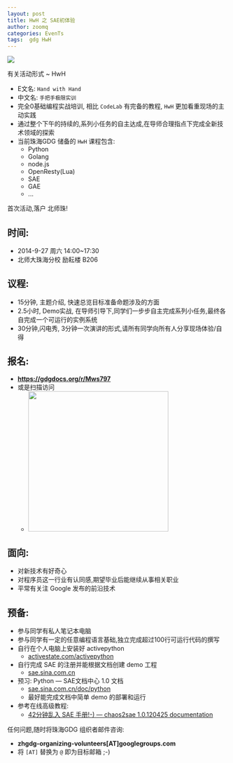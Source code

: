 ```yaml
---
layout: post
title: HwH 之 SAE初体验
author: zoomq
categories: EvenTs
tags:  gdg HwH
---
```


![](http://sae.sina.com.cn/static/image/home/logo.png)

有关活动形式 ~ HwH

- E文名: `Hand with Hand`
- 中文名: `手把手极限实训`
- 完全0基础编程实战培训, 相比 `CodeLab` 有完备的教程, `HwH` 更加看重现场的主动实践
- 通过整个下午的持续的,系列小任务的自主达成,在导师合理指点下完成全新技术领域的探索
- 当前珠海GDG 储备的 `HwH` 课程包含:
  + Python
  + Golang
  + node.js
  + OpenResty(Lua)
  + SAE
  + GAE
  + ...

<!--more-->

首次活动,落户 北师珠!

## 时间:

- 2014-9-27 周六 14:00~17:30
- 北师大珠海分校 励耘楼 B206
## 议程:

- 15分钟, 主题介绍, 快速总览目标准备命题涉及的方面
- 2.5小时, Demo实战, 在导师引导下,同学们一步步自主完成系列小任务,最终各自完成一个可运行的实例系统
- 30分钟,闪电秀, 3分钟一次演讲的形式,请所有同学向所有人分享现场体验/自得

## 报名: 
- **https://gdgdocs.org/r/Mws797**
- 或是扫描访问
  - <img src="https://gdgdocs.org/qr/Mws797" width="320"/>


## 面向:
- 对新技术有好奇心
- 对程序员这一行业有认同感,期望毕业后能继续从事相关职业
- 平常有关注 Google 发布的前沿技术

## 预备:
- 参与同学有私人笔记本电脑
- 参与同学有一定的任意编程语言基础,独立完成超过100行可运行代码的撰写
- 自行在个人电脑上安装好 activepython
    - [activestate.com/activepython](http://www.activestate.com/activepython)
- 自行完成 SAE 的注册并能根据文档创建 demo 工程
    - [sae.sina.com.cn](http://sae.sina.com.cn)
- 预习: Python — SAE文档中心 1.0 文档 
    - [sae.sina.com.cn/doc/python](http://sae.sina.com.cn/doc/python/index.html)
    - 最好能完成文档中简单 demo 的部署和运行
- 参考在线高级教程:
  - [42分钟乱入 SAE 手册!-) — chaos2sae 1.0.120425 documentation](http://chaos2.zoomquiet.io/sae/build/html/)

任何问题,随时将珠海GDG 组织者邮件咨询:

- **zhgdg-organizing-volunteers[AT]googlegroups.com**
- 将 `[AT]` 替换为 `@` 即为目标邮箱 ;-)

